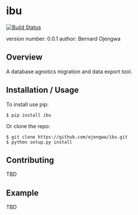 ibu
===============================
[![Build Status](https://travis-ci.org/ojengwa/ibu.svg?branch=master)](https://travis-ci.org/ojengwa/ibu)


version number: 0.0.1
author: Bernard Ojengwa

Overview
--------

A database agnotics migration and data export tool.

Installation / Usage
--------------------

To install use pip:

    $ pip install ibu


Or clone the repo:

    $ git clone https://github.com/ojengwa/ibu.git
    $ python setup.py install

Contributing
------------

TBD

Example
-------

TBD